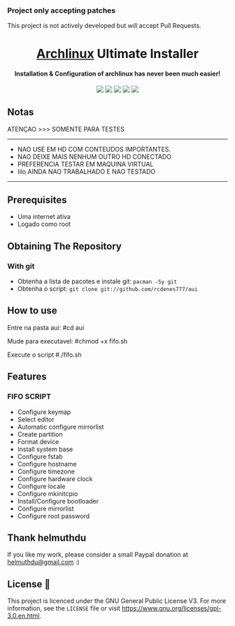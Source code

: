 ### Project only accepting patches
This project is not actively developed but *will* accept Pull Requests.

<h1 align="center">
  <a href=https://www.archlinux.org/>Archlinux</a> Ultimate Installer
</h1>
<h4 align="center">Installation & Configuration of archlinux has never been much easier!</h4>

<p align="center">
  <img src="https://img.shields.io/badge/Maintained%3F-Yes-green?style=for-the-badge">
  <img src="https://img.shields.io/github/license/helmuthdu/aui?style=for-the-badge">
  <img src="https://img.shields.io/github/issues/helmuthdu/aui?color=violet&style=for-the-badge">
  <img src="https://img.shields.io/github/stars/helmuthdu/aui?style=for-the-badge">
  <img src="https://img.shields.io/github/forks/helmuthdu/aui?color=teal&style=for-the-badge">
</p>

## Notas
ATENÇAO >>> SOMENTE PARA TESTES 

********************************************************************
- NAO USE EM HD COM CONTEUDOS IMPORTANTES.
- NAO DEIXE MAIS NENHUM OUTRO HD CONECTADO 
- PREFERENCIA TESTAR EM MAQUINA VIRTUAL
- lilo AINDA NAO TRABALHADO E NAO TESTADO
********************************************************************

## Prerequisites

- Uma internet ativa
- Logado como root

## Obtaining The Repository
### With git
- Obtenha a lista de pacotes e instale git: `pacman -Sy git`
- Obtenha o script: `git clone git://github.com/rcdenes777/aui `
 

## How to use
Entre na pasta aui:
#cd aui

Mude para executavel:
#chmod +x fifo.sh

Execute o script
#./fifo.sh

## Features
### FIFO SCRIPT
- Configure keymap
- Select editor
- Automatic configure mirrorlist
- Create partition
- Format device
- Install system base
- Configure fstab
- Configure hostname
- Configure timezone
- Configure hardware clock
- Configure locale
- Configure mkinitcpio
- Install/Configure bootloader
- Configure mirrorlist
- Configure root password


## Thank helmuthdu
If you like my work, please consider a small Paypal donation at helmuthdu@gmail.com :)

## License :scroll:
This project is licenced under the GNU General Public License V3. For more information, see the `LICENSE` file or visit https://www.gnu.org/licenses/gpl-3.0.en.html.
